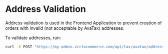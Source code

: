# Address Validation

Address validation is used in the Frontend Application to prevent creation of orders with invalid (not acceptable by AvaTax) addresses.

To validate addresses, run:

```cmd
curl -X POST "https://my-admin.virtocommerce.com/api/tax/avatax/address/validate" -H "accept:text/json" 
```
